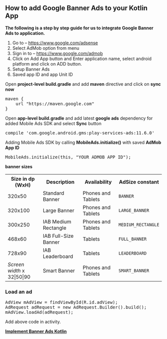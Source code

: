 <h2>How to add Google Banner Ads to your Kotlin App</h2>
<b>The following is a step by step guide for us to integrate Google Banner Ads to application.</b>

1. Go to – https://www.google.com/adsense
2. Select AdMob option from menu
3. Sign in to – https://www.google.com/admob
4. Click on Add App button and Enter application name, select android platform and click on ADD button.
5. Setup Banner Ads 
6. Saved app ID and app Unit ID

Open <strong>project-level build.gradle</strong> and add <strong>maven</strong> directive and click on <strong>sync now </strong>
<pre>maven {
    url "https://maven.google.com"
}</pre>

Open <strong>app-level build.gradle</strong> and add latest <strong>google ads</strong> dependency for added Mobile Ads SDK and select <strong>Sync</strong> button
<pre>compile 'com.google.android.gms:play-services-ads:11.6.0'</pre>

Adding Mobile Ads SDK by calling <strong>MobileAds.initialize()</strong> with saved <strong>AdMob App ID</strong>
<pre>MobileAds.initialize(this, "YOUR_ADMOB_APP_ID");
</pre>

<strong>banner sizes</strong>
<table>
<tbody>
<tr>
<th>Size in dp (WxH)</th>
<th>Description</th>
<th>Availability</th>
<th>AdSize constant</th>
</tr>
<tr>
<td>320x50</td>
<td>Standard Banner</td>
<td>Phones and Tablets</td>
<td><code>BANNER</code></td>
</tr>
<tr>
<td>320x100</td>
<td>Large Banner</td>
<td>Phones and Tablets</td>
<td><code>LARGE_BANNER</code></td>
</tr>
<tr>
<td>300x250</td>
<td>IAB Medium Rectangle</td>
<td>Phones and Tablets</td>
<td><code>MEDIUM_RECTANGLE</code></td>
</tr>
<tr>
<td>468x60</td>
<td>IAB Full-Size Banner</td>
<td>Tablets</td>
<td><code>FULL_BANNER</code></td>
</tr>
<tr>
<td>728x90</td>
<td>IAB Leaderboard</td>
<td>Tablets</td>
<td><code>LEADERBOARD</code></td>
</tr>
<tr>
<td><i>Screen width</i> x 32|50|90</td>
<td>Smart Banner</td>
<td>Phones and Tablets</td>
<td><code>SMART_BANNER</code></td>
</tr>
</tbody>
</table>

<h3 id="load_an_ad">Load an ad</h3>

<pre>AdView mAdView = findViewById(R.id.adView);
AdRequest adRequest = new AdRequest.Builder().build();
mAdView.loadAd(adRequest);
</pre>

Add above code in activity.

<a href="http://tutorialstack.in/google-banner-ads-kotlin-admob" target="_blank" rel="noopener"><strong>Implement Banner Ads Kotlin</strong></a>


